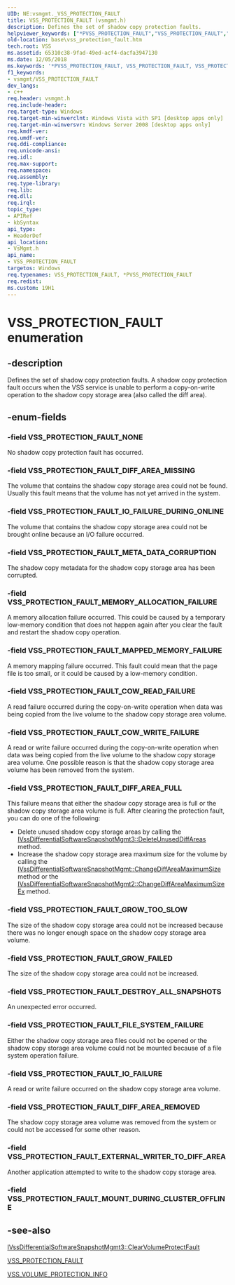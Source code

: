 ```yaml
---
UID: NE:vsmgmt._VSS_PROTECTION_FAULT
title: VSS_PROTECTION_FAULT (vsmgmt.h)
description: Defines the set of shadow copy protection faults.
helpviewer_keywords: ["*PVSS_PROTECTION_FAULT","VSS_PROTECTION_FAULT","VSS_PROTECTION_FAULT enumeration","VSS_PROTECTION_FAULT_COW_READ_FAILURE","VSS_PROTECTION_FAULT_COW_WRITE_FAILURE","VSS_PROTECTION_FAULT_DESTROY_ALL_SNAPSHOTS","VSS_PROTECTION_FAULT_DIFF_AREA_FULL","VSS_PROTECTION_FAULT_DIFF_AREA_MISSING","VSS_PROTECTION_FAULT_DIFF_AREA_REMOVED","VSS_PROTECTION_FAULT_EXTERNAL_WRITER_TO_DIFF_AREA","VSS_PROTECTION_FAULT_FILE_SYSTEM_FAILURE","VSS_PROTECTION_FAULT_GROW_FAILED","VSS_PROTECTION_FAULT_GROW_TOO_SLOW","VSS_PROTECTION_FAULT_IO_FAILURE","VSS_PROTECTION_FAULT_IO_FAILURE_DURING_ONLINE","VSS_PROTECTION_FAULT_MAPPED_MEMORY_FAILURE","VSS_PROTECTION_FAULT_MEMORY_ALLOCATION_FAILURE","VSS_PROTECTION_FAULT_META_DATA_CORRUPTION","VSS_PROTECTION_FAULT_NONE","base.vss_protection_fault","vsmgmt/VSS_PROTECTION_FAULT","vsmgmt/VSS_PROTECTION_FAULT_COW_READ_FAILURE","vsmgmt/VSS_PROTECTION_FAULT_COW_WRITE_FAILURE","vsmgmt/VSS_PROTECTION_FAULT_DESTROY_ALL_SNAPSHOTS","vsmgmt/VSS_PROTECTION_FAULT_DIFF_AREA_FULL","vsmgmt/VSS_PROTECTION_FAULT_DIFF_AREA_MISSING","vsmgmt/VSS_PROTECTION_FAULT_DIFF_AREA_REMOVED","vsmgmt/VSS_PROTECTION_FAULT_EXTERNAL_WRITER_TO_DIFF_AREA","vsmgmt/VSS_PROTECTION_FAULT_FILE_SYSTEM_FAILURE","vsmgmt/VSS_PROTECTION_FAULT_GROW_FAILED","vsmgmt/VSS_PROTECTION_FAULT_GROW_TOO_SLOW","vsmgmt/VSS_PROTECTION_FAULT_IO_FAILURE","vsmgmt/VSS_PROTECTION_FAULT_IO_FAILURE_DURING_ONLINE","vsmgmt/VSS_PROTECTION_FAULT_MAPPED_MEMORY_FAILURE","vsmgmt/VSS_PROTECTION_FAULT_MEMORY_ALLOCATION_FAILURE","vsmgmt/VSS_PROTECTION_FAULT_META_DATA_CORRUPTION","vsmgmt/VSS_PROTECTION_FAULT_NONE"]
old-location: base\vss_protection_fault.htm
tech.root: VSS
ms.assetid: 65310c38-9fad-49ed-acf4-dacfa3947130
ms.date: 12/05/2018
ms.keywords: '*PVSS_PROTECTION_FAULT, VSS_PROTECTION_FAULT, VSS_PROTECTION_FAULT enumeration, VSS_PROTECTION_FAULT_COW_READ_FAILURE, VSS_PROTECTION_FAULT_COW_WRITE_FAILURE, VSS_PROTECTION_FAULT_DESTROY_ALL_SNAPSHOTS, VSS_PROTECTION_FAULT_DIFF_AREA_FULL, VSS_PROTECTION_FAULT_DIFF_AREA_MISSING, VSS_PROTECTION_FAULT_DIFF_AREA_REMOVED, VSS_PROTECTION_FAULT_EXTERNAL_WRITER_TO_DIFF_AREA, VSS_PROTECTION_FAULT_FILE_SYSTEM_FAILURE, VSS_PROTECTION_FAULT_GROW_FAILED, VSS_PROTECTION_FAULT_GROW_TOO_SLOW, VSS_PROTECTION_FAULT_IO_FAILURE, VSS_PROTECTION_FAULT_IO_FAILURE_DURING_ONLINE, VSS_PROTECTION_FAULT_MAPPED_MEMORY_FAILURE, VSS_PROTECTION_FAULT_MEMORY_ALLOCATION_FAILURE, VSS_PROTECTION_FAULT_META_DATA_CORRUPTION, VSS_PROTECTION_FAULT_NONE, base.vss_protection_fault, vsmgmt/VSS_PROTECTION_FAULT, vsmgmt/VSS_PROTECTION_FAULT_COW_READ_FAILURE, vsmgmt/VSS_PROTECTION_FAULT_COW_WRITE_FAILURE, vsmgmt/VSS_PROTECTION_FAULT_DESTROY_ALL_SNAPSHOTS, vsmgmt/VSS_PROTECTION_FAULT_DIFF_AREA_FULL, vsmgmt/VSS_PROTECTION_FAULT_DIFF_AREA_MISSING, vsmgmt/VSS_PROTECTION_FAULT_DIFF_AREA_REMOVED, vsmgmt/VSS_PROTECTION_FAULT_EXTERNAL_WRITER_TO_DIFF_AREA, vsmgmt/VSS_PROTECTION_FAULT_FILE_SYSTEM_FAILURE, vsmgmt/VSS_PROTECTION_FAULT_GROW_FAILED, vsmgmt/VSS_PROTECTION_FAULT_GROW_TOO_SLOW, vsmgmt/VSS_PROTECTION_FAULT_IO_FAILURE, vsmgmt/VSS_PROTECTION_FAULT_IO_FAILURE_DURING_ONLINE, vsmgmt/VSS_PROTECTION_FAULT_MAPPED_MEMORY_FAILURE, vsmgmt/VSS_PROTECTION_FAULT_MEMORY_ALLOCATION_FAILURE, vsmgmt/VSS_PROTECTION_FAULT_META_DATA_CORRUPTION, vsmgmt/VSS_PROTECTION_FAULT_NONE'
f1_keywords:
- vsmgmt/VSS_PROTECTION_FAULT
dev_langs:
- c++
req.header: vsmgmt.h
req.include-header: 
req.target-type: Windows
req.target-min-winverclnt: Windows Vista with SP1 [desktop apps only]
req.target-min-winversvr: Windows Server 2008 [desktop apps only]
req.kmdf-ver: 
req.umdf-ver: 
req.ddi-compliance: 
req.unicode-ansi: 
req.idl: 
req.max-support: 
req.namespace: 
req.assembly: 
req.type-library: 
req.lib: 
req.dll: 
req.irql: 
topic_type:
- APIRef
- kbSyntax
api_type:
- HeaderDef
api_location:
- VsMgmt.h
api_name:
- VSS_PROTECTION_FAULT
targetos: Windows
req.typenames: VSS_PROTECTION_FAULT, *PVSS_PROTECTION_FAULT
req.redist: 
ms.custom: 19H1
---
```


# VSS_PROTECTION_FAULT enumeration


## -description


Defines the set of shadow copy protection faults. A shadow copy protection fault occurs when the VSS service is unable to perform a copy-on-write operation to the shadow copy storage area (also called the diff area).


## -enum-fields




### -field VSS_PROTECTION_FAULT_NONE

No shadow copy protection fault has occurred.


### -field VSS_PROTECTION_FAULT_DIFF_AREA_MISSING

The volume that contains the shadow copy storage area could not be found. Usually this fault means that the volume has not yet arrived in the system.


### -field VSS_PROTECTION_FAULT_IO_FAILURE_DURING_ONLINE

The volume that contains the shadow copy storage area could not be brought online because an I/O  failure occurred.


### -field VSS_PROTECTION_FAULT_META_DATA_CORRUPTION

The shadow copy metadata for the shadow copy storage area has been corrupted.


### -field VSS_PROTECTION_FAULT_MEMORY_ALLOCATION_FAILURE

A memory allocation failure occurred. This could be caused by a temporary low-memory condition that does  not happen again after you clear the fault and restart the shadow copy operation.


### -field VSS_PROTECTION_FAULT_MAPPED_MEMORY_FAILURE

A memory mapping failure occurred. This fault could mean that the  page file is too small, or it could be caused by a low-memory condition.


### -field VSS_PROTECTION_FAULT_COW_READ_FAILURE

A read failure occurred during the copy-on-write operation when data was being copied from the live volume to the shadow copy storage area volume.


### -field VSS_PROTECTION_FAULT_COW_WRITE_FAILURE

A read or write failure occurred during the copy-on-write operation when data was being copied from the live volume to the shadow copy storage area volume. One possible reason is that the shadow copy storage area volume has been removed from the system.


### -field VSS_PROTECTION_FAULT_DIFF_AREA_FULL

This failure means that either the shadow copy storage area is full or the shadow copy storage area volume is full. After clearing the protection fault, you can do one of the following:

<ul>
<li>Delete unused shadow copy storage areas by calling the <a href="https://docs.microsoft.com/windows/desktop/api/vsmgmt/nf-vsmgmt-ivssdifferentialsoftwaresnapshotmgmt3-deleteunuseddiffareas">IVssDifferentialSoftwareSnapshotMgmt3::DeleteUnusedDiffAreas</a> method.</li>
<li>Increase the shadow copy storage area maximum size for the volume by calling the <a href="https://docs.microsoft.com/windows/desktop/api/vsmgmt/nf-vsmgmt-ivssdifferentialsoftwaresnapshotmgmt-changediffareamaximumsize">IVssDifferentialSoftwareSnapshotMgmt::ChangeDiffAreaMaximumSize</a> method or the <a href="https://docs.microsoft.com/windows/desktop/api/vsmgmt/nf-vsmgmt-ivssdifferentialsoftwaresnapshotmgmt2-changediffareamaximumsizeex">IVssDifferentialSoftwareSnapshotMgmt2::ChangeDiffAreaMaximumSizeEx</a> method.</li>
</ul>

### -field VSS_PROTECTION_FAULT_GROW_TOO_SLOW

The size of the shadow copy storage area could not be increased because there was no longer enough space on the shadow copy storage area volume.


### -field VSS_PROTECTION_FAULT_GROW_FAILED

The size of the shadow copy storage area could not be increased.


### -field VSS_PROTECTION_FAULT_DESTROY_ALL_SNAPSHOTS

An unexpected error occurred.


### -field VSS_PROTECTION_FAULT_FILE_SYSTEM_FAILURE

Either the shadow copy storage area files could not be opened or the shadow copy storage area volume could not be mounted because of a file system operation failure.


### -field VSS_PROTECTION_FAULT_IO_FAILURE

A read or write failure occurred on the shadow copy storage area volume.


### -field VSS_PROTECTION_FAULT_DIFF_AREA_REMOVED

The shadow copy storage area volume was removed from the system or could not be accessed for some other reason.


### -field VSS_PROTECTION_FAULT_EXTERNAL_WRITER_TO_DIFF_AREA

Another application attempted to write  to the shadow copy storage area.


### -field VSS_PROTECTION_FAULT_MOUNT_DURING_CLUSTER_OFFLINE




## -see-also




<a href="https://docs.microsoft.com/windows/desktop/api/vsmgmt/nf-vsmgmt-ivssdifferentialsoftwaresnapshotmgmt3-clearvolumeprotectfault">IVssDifferentialSoftwareSnapshotMgmt3::ClearVolumeProtectFault</a>



<a href="https://docs.microsoft.com/windows/desktop/api/vsmgmt/ne-vsmgmt-vss_protection_fault">VSS_PROTECTION_FAULT</a>



<a href="https://docs.microsoft.com/windows/desktop/api/vsmgmt/ns-vsmgmt-vss_volume_protection_info">VSS_VOLUME_PROTECTION_INFO</a>
 

 

